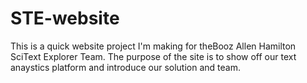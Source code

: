 # STE-website

This is a quick website project I'm making for theBooz Allen Hamilton SciText Explorer Team.
The purpose of the site is to show off our text anaystics platform and introduce our solution and team.
